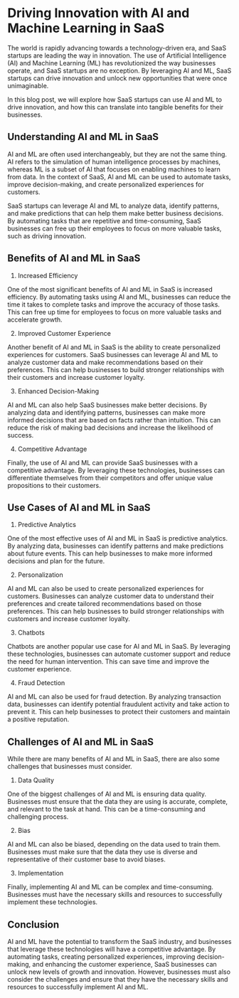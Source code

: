 # Driving Innovation with AI and Machine Learning in SaaS

The world is rapidly advancing towards a technology-driven era, and SaaS startups are leading the way in innovation. The use of Artificial Intelligence (AI) and Machine Learning (ML) has revolutionized the way businesses operate, and SaaS startups are no exception. By leveraging AI and ML, SaaS startups can drive innovation and unlock new opportunities that were once unimaginable.

In this blog post, we will explore how SaaS startups can use AI and ML to drive innovation, and how this can translate into tangible benefits for their businesses.

## Understanding AI and ML in SaaS

AI and ML are often used interchangeably, but they are not the same thing. AI refers to the simulation of human intelligence processes by machines, whereas ML is a subset of AI that focuses on enabling machines to learn from data. In the context of SaaS, AI and ML can be used to automate tasks, improve decision-making, and create personalized experiences for customers.

SaaS startups can leverage AI and ML to analyze data, identify patterns, and make predictions that can help them make better business decisions. By automating tasks that are repetitive and time-consuming, SaaS businesses can free up their employees to focus on more valuable tasks, such as driving innovation.

## Benefits of AI and ML in SaaS

1. Increased Efficiency

One of the most significant benefits of AI and ML in SaaS is increased efficiency. By automating tasks using AI and ML, businesses can reduce the time it takes to complete tasks and improve the accuracy of those tasks. This can free up time for employees to focus on more valuable tasks and accelerate growth.

2. Improved Customer Experience

Another benefit of AI and ML in SaaS is the ability to create personalized experiences for customers. SaaS businesses can leverage AI and ML to analyze customer data and make recommendations based on their preferences. This can help businesses to build stronger relationships with their customers and increase customer loyalty.

3. Enhanced Decision-Making

AI and ML can also help SaaS businesses make better decisions. By analyzing data and identifying patterns, businesses can make more informed decisions that are based on facts rather than intuition. This can reduce the risk of making bad decisions and increase the likelihood of success.

4. Competitive Advantage

Finally, the use of AI and ML can provide SaaS businesses with a competitive advantage. By leveraging these technologies, businesses can differentiate themselves from their competitors and offer unique value propositions to their customers.

## Use Cases of AI and ML in SaaS

1. Predictive Analytics

One of the most effective uses of AI and ML in SaaS is predictive analytics. By analyzing data, businesses can identify patterns and make predictions about future events. This can help businesses to make more informed decisions and plan for the future.

2. Personalization

AI and ML can also be used to create personalized experiences for customers. Businesses can analyze customer data to understand their preferences and create tailored recommendations based on those preferences. This can help businesses to build stronger relationships with customers and increase customer loyalty.

3. Chatbots

Chatbots are another popular use case for AI and ML in SaaS. By leveraging these technologies, businesses can automate customer support and reduce the need for human intervention. This can save time and improve the customer experience.

4. Fraud Detection

AI and ML can also be used for fraud detection. By analyzing transaction data, businesses can identify potential fraudulent activity and take action to prevent it. This can help businesses to protect their customers and maintain a positive reputation.

## Challenges of AI and ML in SaaS

While there are many benefits of AI and ML in SaaS, there are also some challenges that businesses must consider.

1. Data Quality

One of the biggest challenges of AI and ML is ensuring data quality. Businesses must ensure that the data they are using is accurate, complete, and relevant to the task at hand. This can be a time-consuming and challenging process.

2. Bias

AI and ML can also be biased, depending on the data used to train them. Businesses must make sure that the data they use is diverse and representative of their customer base to avoid biases.

3. Implementation

Finally, implementing AI and ML can be complex and time-consuming. Businesses must have the necessary skills and resources to successfully implement these technologies.

## Conclusion

AI and ML have the potential to transform the SaaS industry, and businesses that leverage these technologies will have a competitive advantage. By automating tasks, creating personalized experiences, improving decision-making, and enhancing the customer experience, SaaS businesses can unlock new levels of growth and innovation. However, businesses must also consider the challenges and ensure that they have the necessary skills and resources to successfully implement AI and ML.